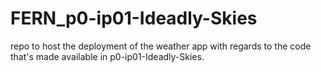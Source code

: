 # FERN_p0-ip01-Ideadly-Skies
repo to host the deployment of the weather app with regards to the code that's made available in p0-ip01-Ideadly-Skies.
